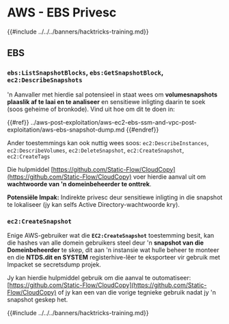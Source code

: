 # AWS - EBS Privesc

{{#include ../../../banners/hacktricks-training.md}}

## EBS

### `ebs:ListSnapshotBlocks`, `ebs:GetSnapshotBlock`, `ec2:DescribeSnapshots`

'n Aanvaller met hierdie sal potensieel in staat wees om **volumesnapshots plaaslik af te laai en te analiseer** en sensitiewe inligting daarin te soek (soos geheime of bronkode). Vind uit hoe om dit te doen in:

{{#ref}}
../aws-post-exploitation/aws-ec2-ebs-ssm-and-vpc-post-exploitation/aws-ebs-snapshot-dump.md
{{#endref}}

Ander toestemmings kan ook nuttig wees soos: `ec2:DescribeInstances`, `ec2:DescribeVolumes`, `ec2:DeleteSnapshot`, `ec2:CreateSnapshot`, `ec2:CreateTags`

Die hulpmiddel [https://github.com/Static-Flow/CloudCopy](https://github.com/Static-Flow/CloudCopy) voer hierdie aanval uit om **wachtwoorde van 'n domeinbeheerder te onttrek**.

**Potensiële Impak:** Indirekte privesc deur sensitiewe inligting in die snapshot te lokaliseer (jy kan selfs Active Directory-wachtwoorde kry).

### **`ec2:CreateSnapshot`**

Enige AWS-gebruiker wat die **`EC2:CreateSnapshot`** toestemming besit, kan die hashes van alle domein gebruikers steel deur 'n **snapshot van die Domeinbeheerder** te skep, dit aan 'n instansie wat hulle beheer te monteer en die **NTDS.dit en SYSTEM** registerhive-lêer te eksporteer vir gebruik met Impacket se secretsdump projek.

Jy kan hierdie hulpmiddel gebruik om die aanval te outomatiseer: [https://github.com/Static-Flow/CloudCopy](https://github.com/Static-Flow/CloudCopy) of jy kan een van die vorige tegnieke gebruik nadat jy 'n snapshot geskep het.

{{#include ../../../banners/hacktricks-training.md}}
